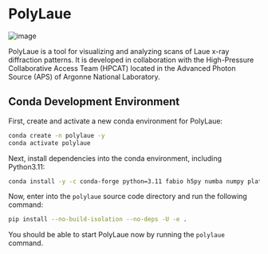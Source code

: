 # PolyLaue

![image](https://github.com/user-attachments/assets/ad01aa2a-69ee-466e-acba-0079acf86e2b)

PolyLaue is a tool for visualizing and analyzing scans of Laue x-ray diffraction patterns.
It is developed in collaboration with the High-Pressure Collaborative Access Team (HPCAT)
located in the Advanced Photon Source (APS) of Argonne National Laboratory.

## Conda Development Environment

First, create and activate a new conda environment for PolyLaue:

```bash
conda create -n polylaue -y
conda activate polylaue
```

Next, install dependencies into the conda environment, including Python3.11:

```bash
conda install -y -c conda-forge python=3.11 fabio h5py numba numpy platformdirs pyside6 pyqtgraph pillow scipy
```

Now, enter into the `polylaue` source code directory and run the following command:

```bash
pip install --no-build-isolation --no-deps -U -e .
```

You should be able to start PolyLaue now by running the `polylaue` command.

